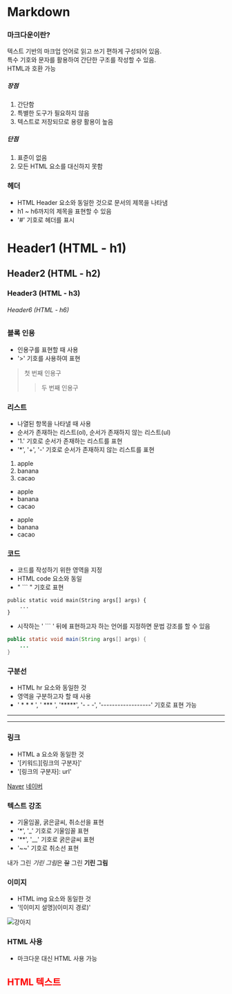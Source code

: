 # Markdown

### 마크다운이란?
텍스트 기반의 마크업 언어로 읽고 쓰기 편하게 구성되어 있음.  
특수 기호와 문자를 활용하여 간단한 구조를 작성할 수 있음.  
HTML과 호환 가능

##### 장점
1. 간단함
2. 특별한 도구가 필요하지 않음
3. 텍스트로 저장되므로 용량 활용이 높음

##### 단점
1. 표준이 없음
2. 모든 HTML 요소를 대신하지 못함

### 헤더
- HTML Header 요소와 동일한 것으로 문서의 제목을 나타냄
- h1 ~ h6까지의 제목을 표현할 수 있음
- '#' 기호로 헤더를 표시

# Header1 (HTML - h1)
## Header2 (HTML - h2)
### Header3 (HTML - h3)
###### Header6 (HTML - h6)

### 블록 인용
- 인용구를 표현할 때 사용
- '>' 기호를 사용하여 표현

> 첫 번째 인용구
>> 두 번째 인용구

### 리스트
- 나열된 항목을 나타낼 때 사용
- 순서가 존재하는 리스트(ol), 순서가 존재하지 않는 리스트(ul)
- '1.' 기호로 순서가 존재하는 리스트를 표현
- '*', '+', '-' 기호로 순서가 존재하지 않는 리스트를 표현

1. apple
2. banana
3. cacao

- apple
- banana
- cacao

+ apple
+ banana
+ cacao

### 코드
- 코드를 작성하기 위한 영역을 지정
- HTML code 요소와 동일
- " ``` " 기호로 표현

```
public static void main(String args[] args) {
    ...
}
```

- 시작하는 ' ``` ' 뒤에 표현하고자 하는 언어를 지정하면 문법 강조를 할 수 있음

```java
public static void main(String args[] args) {
    ...
}
```

### 구분선
- HTML hr 요소와 동일한 것
- 영역을 구분하고자 할 때 사용
- ' * * * ', ' *** ', '*****', '- - -', '------------------' 기호로 표현 가능

***
- - -

### 링크
- HTML a 요소와 동일한 것
- '[키워드][링크의 구분자]'
- '[링크의 구분자]: url'

[Naver][naverid]
[네이버][naverid]

[naverid]: https://naver.com

### 텍스트 강조
- 기울임꼴, 굵은글씨, 취소선을 표현
- '*', '_' 기호로 기울임꼴 표현
- '**', '__' 기호로 굵은글씨 표현
- '~~' 기호로 취소선 표현

내가 그린 *기린 그림*은 ~~잘~~ 그린 **기린 그림**

### 이미지
- HTML img 요소와 동일한 것
- '![이미지 설명](이미지 경로)'

![강아지](https://search.pstatic.net/common/?src=http%3A%2F%2Fblogfiles.naver.net%2FMjAyNDAzMjhfMTQ5%2FMDAxNzExNTU4MjMwNDUy.JBCH_fDsosbvBAYpA1YXvCYzKR2eaGDZSG_uZ3xHZ_Ig.FelqpAh8oOjgcIBExHF8wATm7Cx5cptEUxP2qGgHfRAg.JPEG%2F_4e9faabc-3844-4fd0-9e21-d1661c27609b.jpg&type=sc960_832)

### HTML 사용
- 마크다운 대신 HTML 사용 가능

<h2 style="color: red">HTML 텍스트</h2>